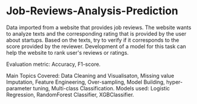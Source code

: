 # Job-Reviews-Analysis-Prediction
Data imported from a website that provides job reviews. The website wants to analyze texts and the corresponding rating that is provided by the user about startups. Based on the texts, try to verify if it corresponds to the score provided by the reviewer. Development of a model for this task can help the website to rank user's reviews or ratings.

Evaluation metric: Accuracy, F1-score.

Main Topics Covered: Data Cleaning and Visualisaton, Missing value Imputation, Feature Engineering, Over-sampling, Model Building, hyper-parameter tuning, Multi-class Classification. Models used: Logistic Regression, RandomForest Classifier, XGBClassifier.
